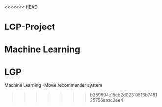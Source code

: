 <<<<<<< HEAD
# LGP-Project
Machine Learning 
=======
# LGP
Machine Learning -Movie recommender system
>>>>>>> b359504e15eb2d02310516b745125756aabc2ee4
